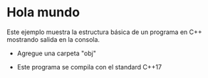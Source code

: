 # Hola mundo

Este ejemplo muestra la estructura básica de un programa en C++ mostrando salida en la consola.

- Agregue una carpeta "obj"

- Este programa se compila con el standard C++17